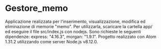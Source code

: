 # Gestore_memo

Applicazione realizzata per l'inserimento, visualizzazione, modifica ed eliminazione di memorie "memo".
Per utilizzarla, scaricare la cartella app/ ed eseguire il file src/index.js con nodejs.
Sono richieste le seguenti dipendenze: express: "4.16.3", morgan: "1.9.1". 
Progetto realizzato con Atom 1.31.2 utilizzando come server Node.js v8.12.0.
